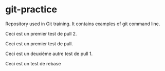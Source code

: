 # git-practice
Repository used in Git training. It contains examples of git command line.

Ceci est un premier test de pull 2.

Ceci est un premier test de pull.

Ceci est un deuxième autre test de pull 1.

Ceci est un test de rebase
